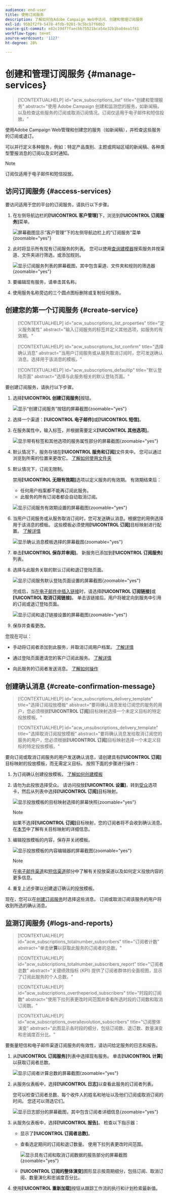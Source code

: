 ```yaml
---
audience: end-user
title: 使用订阅服务
description: 了解如何在Adobe Campaign Web中访问、创建和管理订阅服务
exl-id: 95b2f2f9-5478-4fdb-9201-9c5bcb7f60b2
source-git-commit: e82c19df7faecbb75521bca54e32b1ba84ea1f81
workflow-type: tm+mt
source-wordcount: '1127'
ht-degree: 28%

---
```


# 创建和管理订阅服务 {#manage-services}

>[!CONTEXTUALHELP]
>id="acw_subscriptions_list"
>title="创建和管理服务"
>abstract="使用 Adobe Campaign 创建和监测您的服务，如新闻稿，以及检查这些服务的订阅或取消订阅情况。订阅仅适用于电子邮件和短信投放。"

使用Adobe Campaign Web管理和创建您的服务（如新闻稿），并检查这些服务的订阅或退订。

可以并行定义多种服务，例如：特定产品类别、主题或网站区域的新闻稿、各种类型警报消息的订阅以及实时通知。

>[!NOTE]
>
>订阅仅适用于电子邮件和短信投放。

## 访问订阅服务 {#access-services}

要访问适用于您的平台的订阅服务，请执行以下步骤。

1. 在左侧导航边栏的&#x200B;**[!UICONTROL 客户管理]**&#x200B;下，浏览到&#x200B;**[!UICONTROL 订阅服务]**&#x200B;菜单。

   ![屏幕截图显示“客户管理”下的左侧导航边栏上的“订阅服务”菜单](assets/service-list.png){zoomable="yes"}

1. 此时将显示所有现有订阅服务的列表。 您可以使用[查询建模器](../query/query-modeler-overview.md)搜索服务并按渠道、文件夹进行筛选，或添加规则。

   ![显示订阅服务列表的屏幕截图，其中包含渠道、文件夹和规则的筛选器](assets/service-filters.png){zoomable="yes"}

1. 要编辑现有服务，请单击其名称。

1. 使用服务名称旁边的三个圆点图标删除或复制任何服务。<!--so all subscribers are unsubscribed - need to mention?-->

## 创建您的第一个订阅服务 {#create-service}

>[!CONTEXTUALHELP]
>id="acw_subscriptions_list_properties"
>title="定义服务属性"
>abstract="输入订阅服务的标签并定义其他选项，如服务的有效期。"

>[!CONTEXTUALHELP]
>id="acw_subscriptions_list_confirm"
>title="选择确认消息"
>abstract="当用户订阅服务或从服务取消订阅时，您可发送确认消息。选择用于该消息的模板。"

>[!CONTEXTUALHELP]
>id="acw_subscriptions_defaultlp"
>title="默认登陆页面"
>abstract="选择与此服务相关的默认登陆页面。"

要创建订阅服务，请执行以下步骤。

1. 选择&#x200B;**[!UICONTROL 创建订阅服务]**&#x200B;按钮。

   ![显示“创建订阅服务”按钮的屏幕截图](assets/service-create-button.png){zoomable="yes"}

1. 选择一个渠道：**[!UICONTROL 电子邮件]**&#x200B;或&#x200B;**[!UICONTROL 短信]**。

1. 在服务属性中，输入标签，并根据需要定义&#x200B;**[!UICONTROL 其他选项]**。

   ![显示带有标签和其他选项的服务属性部分的屏幕截图](assets/service-create-properties.png){zoomable="yes"}

1. 默认情况下，服务存储在&#x200B;**[!UICONTROL 服务和订阅]**&#x200B;文件夹中。 您可以通过浏览到所需的位置来更改它。 [了解如何使用文件夹](../get-started/permissions.md#folders)

1. 默认情况下，订阅无限制。

   禁用&#x200B;**[!UICONTROL 无限有效期]**&#x200B;选项以定义服务的有效期。 有效期结束后：
   * 任何用户档案都不能再订阅此服务。
   * 此服务的所有订阅者都会自动取消订阅。

   ![显示订阅服务有效期设置的屏幕截图](assets/service-create-validity-period.png){zoomable="yes"}

1. 当用户订阅服务或从服务取消订阅时，您可发送确认消息。根据您的用例选择用于该消息的模板。 这些模板必须使用&#x200B;**[!UICONTROL 订阅]**&#x200B;目标映射进行配置。 [了解详情](#create-confirmation-message)

   ![显示确认消息模板选择的屏幕截图](assets/service-create-confirmation-msg.png){zoomable="yes"}

1. 单击&#x200B;**[!UICONTROL 保存并审阅]**。 新服务已添加到&#x200B;**[!UICONTROL 订阅服务]**&#x200B;列表。

1. 选择与此服务关联的默认订阅和退订登陆页面。

   ![显示订阅服务默认登陆页面设置的屏幕截图](assets/service-create-default-lp.png){zoomable="yes"}

   完成后，当[在电子邮件中插入链接](../email/message-tracking.md)时，请选择&#x200B;**[!UICONTROL 订阅链接]**&#x200B;或&#x200B;**[!UICONTROL 取消订阅链接]**。 单击该链接后，用户将被定向到服务中引用的订阅或退订登陆页面。<!--After submitting the form, they will be subscribed to / unsubscribed from the service.-->

   ![显示订阅和退订链接设置的屏幕截图](assets/service-create-default-lp-link.png){zoomable="yes"}

1. 保存并查看更改。

您现在可以：

* 手动将订阅者添加到此服务，并取消订阅用户档案。 [了解详情](../audience/manage-subscribers.md)

* 通过登陆页面邀请您的客户订阅此服务。 [了解详情](../landing-pages/lp-use-cases.md#lp-subscription)

* 向此服务的订阅者发送消息。 [了解如何操作](../msg/send-to-subscribers.md)

## 创建确认消息 {#create-confirmation-message}

>[!CONTEXTUALHELP]
>id="acw_subscriptions_delivery_template"
>title="选择订阅投放模板"
>abstract="要将确认消息发给订阅您的服务的用户，您必须根据&#x200B;**[!UICONTROL 订阅]**&#x200B;目标映射选择一个未定义目标的特定投放模板。"

>[!CONTEXTUALHELP]
>id="acw_unsubscriptions_delivery_template"
>title="选择取消订阅投放模板"
>abstract="要将确认消息发给取消订阅您的服务的用户，您必须根据&#x200B;**[!UICONTROL 订阅]**&#x200B;目标映射选择一个未定义目标的特定投放模板。"

要向订阅或取消订阅服务的用户发送确认消息，请创建具有&#x200B;**[!UICONTROL 订阅]**&#x200B;目标映射的投放模板，而无需定义目标。 按照下面的步骤进行操作：

1. 为订阅确认创建投放模板。 [了解如何创建模板](../msg/delivery-template.md)

1. 请勿为此投放选择受众。 请访问投放&#x200B;**[!UICONTROL 设置]**，转到[受众](../advanced-settings/delivery-settings.md#audience)选项卡，然后从列表中选择&#x200B;**[!UICONTROL 订阅]**&#x200B;目标映射。

   ![显示投放模板的目标映射选择的屏幕快照](assets/service-confirmation-template-mapping.png){zoomable="yes"}

   >[!NOTE]
   >
   >如果不选择&#x200B;**[!UICONTROL 订阅]**&#x200B;目标映射，您的订阅者将不会收到确认消息。 在[本节](../audience/targeting-dimensions.md)中了解有关目标映射的详细信息。

1. 编辑投放模板的内容，保存并关闭模板。

   ![显示投放模板的内容编辑器的屏幕截图](assets/service-confirmation-template.png){zoomable="yes"}

   >[!NOTE]
   >
   >在[电子邮件渠道](../email/create-email.md)和[短信渠道](../sms/create-sms.md)部分中了解有关投放渠道以及如何定义投放内容的更多信息。

1. 重复上述步骤以创建退订确认的投放模板。

现在，您可以在[创建订阅服务](#create-service)时选择这些消息。 订阅或取消订阅该服务的用户将收到所选的确认消息。

## 监测订阅服务 {#logs-and-reports}

>[!CONTEXTUALHELP]
>id="acw_subscriptions_totalnumber_subscribers"
>title="订阅者计数"
>abstract="单击&#x200B;**计算**&#x200B;以获取此服务的订阅者的总数。"

>[!CONTEXTUALHELP]
>id="acw_subscriptions_totalnumber_subscribers_report"
>title="订阅者总数"
>abstract="关键绩效指标 (KPI) 提供了订阅者群体的全面视图，显示了订阅此服务的个人总数。"

>[!CONTEXTUALHELP]
>id="acw_subscriptions_overtheperiod_subscribers"
>title="时段的订阅数"
>abstract="使用下拉列表更改时间范围并查看所选时段的订阅数和取消订阅数。"

>[!CONTEXTUALHELP]
>id="acw_subscriptions_overallevolution_subscribers"
>title="订阅整体演变"
>abstract="此图显示各时段的细分，包括订阅数、退订数、数量演变和忠诚度百分比。"

要衡量短信和电子邮件渠道订阅服务的有效性，请访问给定服务的日志和报告。

1. 从&#x200B;**[!UICONTROL 订阅服务]**&#x200B;列表中选择现有服务。 单击&#x200B;**[!UICONTROL 计算]**&#x200B;以获取订阅者总数。

   ![显示订阅者计算总数的屏幕截图](assets/service-logs-subscribers-count.png){zoomable="yes"}

1. 从服务仪表板中，选择&#x200B;**[!UICONTROL 日志]**&#x200B;以查看此服务的订阅者列表。

   您可以检查订阅者总数、每个收件人的姓名和地址以及他们订阅或取消订阅的时间。 您还可以筛选它们。

   ![显示日志部分的屏幕截图，其中包含订阅者详细信息](assets/service-logs.png){zoomable="yes"}

1. 从服务仪表板中，选择&#x200B;**[!UICONTROL 报告]**。 检查以下指示器：

   * 显示了&#x200B;**[!UICONTROL 订阅者总数]**。

   * 查看选定期间的订阅和退订数量。 使用下拉列表更改时间范围。

     ![显示具有订阅和取消订阅数据的报告部分的屏幕截图](assets/service-reports.png){zoomable="yes"}

   * **[!UICONTROL 订阅的整体演变]**&#x200B;图形显示按周期细分，包括订阅、取消订阅、数量演化和忠诚度百分比。<!--what is Registered?-->

1. 使用&#x200B;**[!UICONTROL 重新加载]**&#x200B;按钮从跟踪工作流的执行和计划检索最新值。